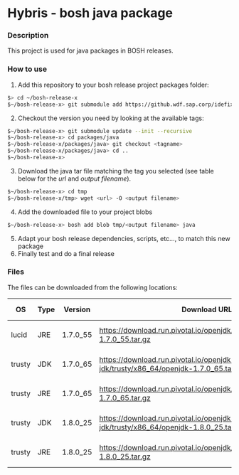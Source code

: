 # Hybris - bosh java package

### Description
This project is used for java packages in BOSH releases.

### How to use
1. Add this repository to your bosh release project packages folder:
```bash
$> cd ~/bosh-release-x
$~/bosh-release-x> git submodule add https://github.wdf.sap.corp/idefix/bosh-package-java packages/java
```
2. Checkout the version you need by looking at the available tags:
```bash
$~/bosh-release-x> git submodule update --init --recursive
$~/bosh-release-x> cd packages/java
$~/bosh-release-x/packages/java> git checkout <tagname>
$~/bosh-release-x/packages/java> cd ..
$~/bosh-release-x>
```
3. Download the java tar file matching the tag you selected (see table below for the *url* and *output filename*).
```bash
$~/bosh-release-x> cd tmp
$~/bosh-release-x/tmp> wget <url> -O <output filename>
```
4. Add the downloaded file to your project blobs
```bash
$~/bosh-release-x> bosh add blob tmp/<output filename> java
```
5. Adapt your bosh release dependencies, scripts, etc..., to match this new package
6. Finally test and do a final release

### Files
The files can be downloaded from the following locations:

| OS | Type | Version | Download URL | Output Filname |
| -------- | -------- | -------- | ------------ | -------- |
| lucid | JRE | 1.7.0_55 | https://download.run.pivotal.io/openjdk/lucid/x86_64/openjdk-1.7.0_55.tar.gz | openjdk-jre-lucid-1.7.0_55.tar.gz |
| trusty | JDK | 1.7.0_65 | https://download.run.pivotal.io/openjdk-jdk/trusty/x86_64/openjdk-1.7.0_65.tar.gz | openjdk-jdk-trusty-1.7.0_65.tar.gz |
| trusty | JRE | 1.7.0_65 | https://download.run.pivotal.io/openjdk/trusty/x86_64/openjdk-1.7.0_65.tar.gz | openjdk-jre-trusty-1.7.0_65.tar.gz |
| trusty | JDK | 1.8.0_25 | https://download.run.pivotal.io/openjdk-jdk/trusty/x86_64/openjdk-1.8.0_25.tar.gz | openjdk-jdk-trusty-1.8.0_25.tar.gz |
| trusty | JRE | 1.8.0_25 | https://download.run.pivotal.io/openjdk/trusty/x86_64/openjdk-1.8.0_25.tar.gz | openjdk-jre-trusty-1.8.0_25.tar.gz |
